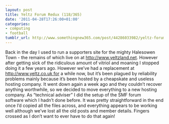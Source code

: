 ```yaml
---
layout: post
title: Yeltz Forum Redux (118/365)
date: '2011-04-28T17:26:00+01:00'
categories:
- computing
- football
tumblr_url: http://www.somethingnew365.com/post/44286033982/yeltz-forum-redux-118365
---
```

Back in the day I used to run a supporters site for the mighty Halesowen Town - the remains of which live on at http://www.yeltzland.net. However after getting sick of the ridiculous amount of vitriol and moaning I stopped doing it a few years ago.
However we’ve had a replacement at http://www.yeltz.co.uk for a while now, but it’s been plagued by reliability problems mainly because it’s been hosted by a cheapskate and useless hosting company.
It went down again a week ago and they couldn’t recover anything worthwhile, so we decided to move everything to a new hosting company. As “technical adviser” I did the setup of the SMF forum software which I hadn’t done before. It was pretty straightforward in the end once I’d copied all the files across, and everything appears to be working well although we’ve lost all the old posts and member details.
Fingers crossed as I don’t want to ever have to do that again!
